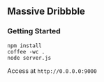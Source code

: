 Massive Dribbble
----------------

### Getting Started

    npm install
    coffee -wc .
    node server.js

Access at `http://0.0.0.0:9000`